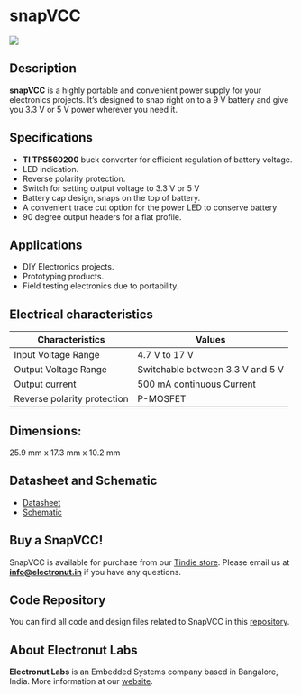 # snapVCC

![](snapVCC.jpg)


## Description

**snapVCC** is a highly portable and convenient power supply for your electronics projects. 
It’s designed to snap right on to a 9 V battery and give you 3.3 V or 5 V power wherever you need it.

## Specifications

* **TI TPS560200** buck converter for efficient regulation of battery voltage.
* LED indication.
* Reverse polarity protection.
* Switch for setting output voltage to 3.3 V or 5 V
* Battery cap design, snaps on the top of battery.    
* A convenient trace cut option for the power LED to conserve battery     
* 90 degree output headers for a flat profile.

## Applications

* DIY Electronics projects.    
* Prototyping products.
* Field testing electronics due to portability.

## Electrical characteristics

| Characteristics | Values |
|---------------------|-----------------------------------|
| Input Voltage Range | 4.7 V to 17 V |
| Output Voltage Range | Switchable between 3.3 V and 5 V |
| Output current | 500 mA continuous Current |
| Reverse polarity protection | P-MOSFET |

## Dimensions: 
25.9 mm x 17.3 mm x 10.2 mm

## Datasheet and Schematic
* <i class="fa fa-file fa-1x" style="color: black"></i> [Datasheet](snapVCC-datasheet.pdf)
* <i class="fa fa-file fa-1x" style="color: black"></i> [Schematic](snapVCC-schematic.pdf)

## Buy a SnapVCC!

SnapVCC is available for purchase from our [Tindie store][1]. Please email us at **info@electronut.in** if you have any questions.

[1]: https://www.tindie.com/stores/ElectronutLabs/


## Code Repository

You can find all code and design files related to SnapVCC in this [repository](https://gitlab.com/electronutlabs-public/ElectronutLabs-snapVCC).

## About Electronut Labs

**Electronut Labs** is an Embedded Systems company based in Bangalore, India. More 
information at our [website](https://electronut.in).


